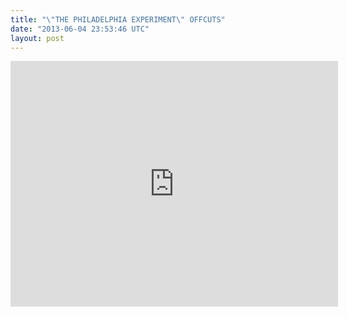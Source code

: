 ```yaml
---
title: "\"THE PHILADELPHIA EXPERIMENT\" OFFCUTS"
date: "2013-06-04 23:53:46 UTC"
layout: post
---
```


<p><iframe frameborder="0" height="393" src="http://player.vimeo.com/video/66040274?title=0&amp;byline=0&amp;portrait=0" width="524"></iframe></p>
